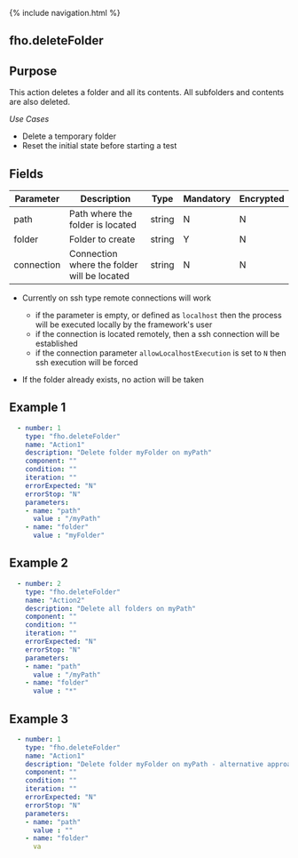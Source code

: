 {% include navigation.html %}
## fho.deleteFolder
## Purpose
This action deletes a folder and all its contents. All subfolders and contents are also deleted.

*Use Cases*
* Delete a temporary folder
* Reset the initial state before starting a test

## Fields

|Parameter|Description|Type|Mandatory|Encrypted|
|---------|-----------|----|---------|---------|
|path|Path where the folder is located|string|N|N|
|folder|Folder to create|string|Y|N|
|connection|Connection where the folder will be located|string|N|N|

* Currently on ssh type remote connections will work
  * if the parameter is empty, or defined as `localhost` then the process will be executed locally by the framework's user
  * if the connection is located remotely, then a ssh connection will be established
  * if the connection parameter `allowLocalhostExecution` is set to `N` then ssh execution will be forced

* If the folder already exists, no action will be taken

## Example 1

```yaml
  - number: 1
    type: "fho.deleteFolder"
    name: "Action1"
    description: "Delete folder myFolder on myPath"
    component: ""
    condition: ""
    iteration: ""
    errorExpected: "N"
    errorStop: "N"
    parameters:
    - name: "path"
      value : "/myPath"
    - name: "folder"
      value : "myFolder"
```
## Example 2

```yaml
  - number: 2
    type: "fho.deleteFolder"
    name: "Action2"
    description: "Delete all folders on myPath"
    component: ""
    condition: ""
    iteration: ""
    errorExpected: "N"
    errorStop: "N"
    parameters:
    - name: "path"
      value : "/myPath"
    - name: "folder"
      value : "*"
```
## Example 3

```yaml
  - number: 1
    type: "fho.deleteFolder"
    name: "Action1"
    description: "Delete folder myFolder on myPath - alternative approach"
    component: ""
    condition: ""
    iteration: ""
    errorExpected: "N"
    errorStop: "N"
    parameters:
    - name: "path"
      value : ""
    - name: "folder"
      va
